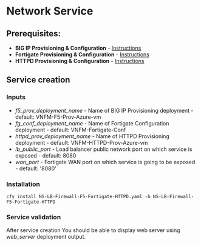 # Network Service 

## Prerequisites:

* **BIG IP Provisioning & Configuration** - [Instructions](../bigip/README.md)
* **Fortigate Provisioning & Configuration** - [Instructions](../fortigate/README.md)
* **HTTPD Provisioning & Configuration** - [Instructions](../httpd/README.md)

## Service creation

### Inputs

* *f5_prov_deployment_name* - Name of BIG IP Provisioning deployment - default: VNFM-F5-Prov-Azure-vm
* *fg_conf_deployment_name* - Name of Fortigate Configuration deployment - default: VNFM-Fortigate-Conf
* *httpd_prov_deployment_name* - Name of HTTPD Provisioning deployment - default: VNFM-HTTPD-Prov-Azure-vm
* *lb_public_port* - Load balancer public network port on which service is exposed - default: 8080
* *wan_port* - Fortigate WAN port on which service is going to be exposed - default: '8080'

### Installation

``cfy install NS-LB-Firewall-F5-Fortigate-HTTPD.yaml -b NS-LB-Firewall-F5-Fortigate-HTTPD``

### Service validation

After service creation You should be able to display web server using *web_server* deployment output.

